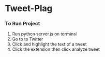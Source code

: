 # Tweet-Plag

### To Run Project
1. Run python server.js on terminal
2. Go to to Twitter
3. Click and highlight the text of a tweet
4. Click the extension then click analyze tweet
